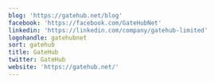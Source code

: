 ```yaml
---
blog: 'https://gatehub.net/blog'
facebook: 'https://facebook.com/GateHubNet'
linkedin: 'https://linkedin.com/company/gatehub-limited'
logohandle: gatehubnet
sort: gatehub
title: GateHub
twitter: GateHub
website: 'https://gatehub.net/'
---
```

